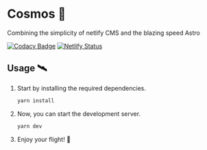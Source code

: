 # Cosmos 🌌

Combining the simplicity of netlify CMS and the blazing speed Astro

[![Codacy Badge](https://api.codacy.com/project/badge/Grade/b262e624be574c86897f20f2b90370c5)](https://app.codacy.com/gh/V1RE/Cosmos?utm_source=github.com&utm_medium=referral&utm_content=V1RE/Cosmos&utm_campaign=Badge_Grade_Settings)
[![Netlify Status](https://api.netlify.com/api/v1/badges/7c9f8f08-0d6b-44a4-89fb-d8e2279853f8/deploy-status)](https://app.netlify.com/sites/cosmos-cms/deploys)

## Usage 🛰️

1. Start by installing the required dependencies.

   ```zsh
   yarn install
   ```

2. Now, you can start the development server.

   ```zsh
   yarn dev
   ```

3. Enjoy your flight! 🚀
